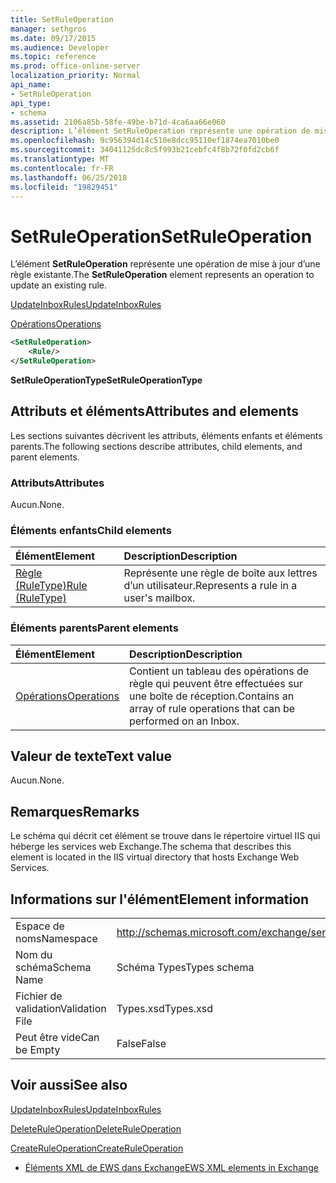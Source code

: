 ```yaml
---
title: SetRuleOperation
manager: sethgros
ms.date: 09/17/2015
ms.audience: Developer
ms.topic: reference
ms.prod: office-online-server
localization_priority: Normal
api_name:
- SetRuleOperation
api_type:
- schema
ms.assetid: 2106a85b-58fe-49be-b71d-4ca6aa66e060
description: L’élément SetRuleOperation représente une opération de mise à jour d’une règle existante.
ms.openlocfilehash: 9c956394d14c510e8dcc95110ef1874ea7010be0
ms.sourcegitcommit: 34041125dc8c5f993b21cebfc4f8b72f0fd2cb6f
ms.translationtype: MT
ms.contentlocale: fr-FR
ms.lasthandoff: 06/25/2018
ms.locfileid: "19829451"
---
```

# <a name="setruleoperation"></a><span data-ttu-id="cfc01-103">SetRuleOperation</span><span class="sxs-lookup"><span data-stu-id="cfc01-103">SetRuleOperation</span></span>

<span data-ttu-id="cfc01-104">L’élément **SetRuleOperation** représente une opération de mise à jour d’une règle existante.</span><span class="sxs-lookup"><span data-stu-id="cfc01-104">The **SetRuleOperation** element represents an operation to update an existing rule.</span></span> 
  
[<span data-ttu-id="cfc01-105">UpdateInboxRules</span><span class="sxs-lookup"><span data-stu-id="cfc01-105">UpdateInboxRules</span></span>](updateinboxrules.md)
  
[<span data-ttu-id="cfc01-106">Opérations</span><span class="sxs-lookup"><span data-stu-id="cfc01-106">Operations</span></span>](operations.md)
  
```XML
<SetRuleOperation>
    <Rule/>
</SetRuleOperation>
```

 <span data-ttu-id="cfc01-107">**SetRuleOperationType**</span><span class="sxs-lookup"><span data-stu-id="cfc01-107">**SetRuleOperationType**</span></span>
## <a name="attributes-and-elements"></a><span data-ttu-id="cfc01-108">Attributs et éléments</span><span class="sxs-lookup"><span data-stu-id="cfc01-108">Attributes and elements</span></span>

<span data-ttu-id="cfc01-109">Les sections suivantes décrivent les attributs, éléments enfants et éléments parents.</span><span class="sxs-lookup"><span data-stu-id="cfc01-109">The following sections describe attributes, child elements, and parent elements.</span></span>
  
### <a name="attributes"></a><span data-ttu-id="cfc01-110">Attributs</span><span class="sxs-lookup"><span data-stu-id="cfc01-110">Attributes</span></span>

<span data-ttu-id="cfc01-111">Aucun.</span><span class="sxs-lookup"><span data-stu-id="cfc01-111">None.</span></span>
  
### <a name="child-elements"></a><span data-ttu-id="cfc01-112">Éléments enfants</span><span class="sxs-lookup"><span data-stu-id="cfc01-112">Child elements</span></span>

|<span data-ttu-id="cfc01-113">**Élément**</span><span class="sxs-lookup"><span data-stu-id="cfc01-113">**Element**</span></span>|<span data-ttu-id="cfc01-114">**Description**</span><span class="sxs-lookup"><span data-stu-id="cfc01-114">**Description**</span></span>|
|:-----|:-----|
|[<span data-ttu-id="cfc01-115">Règle (RuleType)</span><span class="sxs-lookup"><span data-stu-id="cfc01-115">Rule (RuleType)</span></span>](rule-ruletype.md) <br/> |<span data-ttu-id="cfc01-116">Représente une règle de boîte aux lettres d’un utilisateur.</span><span class="sxs-lookup"><span data-stu-id="cfc01-116">Represents a rule in a user's mailbox.</span></span>  <br/> |
   
### <a name="parent-elements"></a><span data-ttu-id="cfc01-117">Éléments parents</span><span class="sxs-lookup"><span data-stu-id="cfc01-117">Parent elements</span></span>

|<span data-ttu-id="cfc01-118">**Élément**</span><span class="sxs-lookup"><span data-stu-id="cfc01-118">**Element**</span></span>|<span data-ttu-id="cfc01-119">**Description**</span><span class="sxs-lookup"><span data-stu-id="cfc01-119">**Description**</span></span>|
|:-----|:-----|
|[<span data-ttu-id="cfc01-120">Opérations</span><span class="sxs-lookup"><span data-stu-id="cfc01-120">Operations</span></span>](operations.md) <br/> |<span data-ttu-id="cfc01-121">Contient un tableau des opérations de règle qui peuvent être effectuées sur une boîte de réception.</span><span class="sxs-lookup"><span data-stu-id="cfc01-121">Contains an array of rule operations that can be performed on an Inbox.</span></span>  <br/> |
   
## <a name="text-value"></a><span data-ttu-id="cfc01-122">Valeur de texte</span><span class="sxs-lookup"><span data-stu-id="cfc01-122">Text value</span></span>

<span data-ttu-id="cfc01-123">Aucun.</span><span class="sxs-lookup"><span data-stu-id="cfc01-123">None.</span></span>
  
## <a name="remarks"></a><span data-ttu-id="cfc01-124">Remarques</span><span class="sxs-lookup"><span data-stu-id="cfc01-124">Remarks</span></span>

<span data-ttu-id="cfc01-125">Le schéma qui décrit cet élément se trouve dans le répertoire virtuel IIS qui héberge les services web Exchange.</span><span class="sxs-lookup"><span data-stu-id="cfc01-125">The schema that describes this element is located in the IIS virtual directory that hosts Exchange Web Services.</span></span>
  
## <a name="element-information"></a><span data-ttu-id="cfc01-126">Informations sur l'élément</span><span class="sxs-lookup"><span data-stu-id="cfc01-126">Element information</span></span>

|||
|:-----|:-----|
|<span data-ttu-id="cfc01-127">Espace de noms</span><span class="sxs-lookup"><span data-stu-id="cfc01-127">Namespace</span></span>  <br/> |http://schemas.microsoft.com/exchange/services/2006/types  <br/> |
|<span data-ttu-id="cfc01-128">Nom du schéma</span><span class="sxs-lookup"><span data-stu-id="cfc01-128">Schema Name</span></span>  <br/> |<span data-ttu-id="cfc01-129">Schéma Types</span><span class="sxs-lookup"><span data-stu-id="cfc01-129">Types schema</span></span>  <br/> |
|<span data-ttu-id="cfc01-130">Fichier de validation</span><span class="sxs-lookup"><span data-stu-id="cfc01-130">Validation File</span></span>  <br/> |<span data-ttu-id="cfc01-131">Types.xsd</span><span class="sxs-lookup"><span data-stu-id="cfc01-131">Types.xsd</span></span>  <br/> |
|<span data-ttu-id="cfc01-132">Peut être vide</span><span class="sxs-lookup"><span data-stu-id="cfc01-132">Can be Empty</span></span>  <br/> |<span data-ttu-id="cfc01-133">False</span><span class="sxs-lookup"><span data-stu-id="cfc01-133">False</span></span>  <br/> |
   
## <a name="see-also"></a><span data-ttu-id="cfc01-134">Voir aussi</span><span class="sxs-lookup"><span data-stu-id="cfc01-134">See also</span></span>



[<span data-ttu-id="cfc01-135">UpdateInboxRules</span><span class="sxs-lookup"><span data-stu-id="cfc01-135">UpdateInboxRules</span></span>](updateinboxrules.md)
  
[<span data-ttu-id="cfc01-136">DeleteRuleOperation</span><span class="sxs-lookup"><span data-stu-id="cfc01-136">DeleteRuleOperation</span></span>](deleteruleoperation.md)
  
[<span data-ttu-id="cfc01-137">CreateRuleOperation</span><span class="sxs-lookup"><span data-stu-id="cfc01-137">CreateRuleOperation</span></span>](createruleoperation.md)


- [<span data-ttu-id="cfc01-138">Éléments XML de EWS dans Exchange</span><span class="sxs-lookup"><span data-stu-id="cfc01-138">EWS XML elements in Exchange</span></span>](ews-xml-elements-in-exchange.md)

